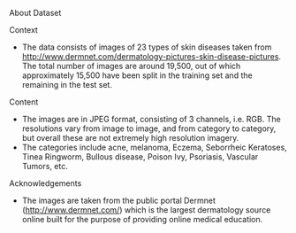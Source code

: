About Dataset

Context
- The data consists of images of 23 types of skin diseases taken from http://www.dermnet.com/dermatology-pictures-skin-disease-pictures. The total number of images are around 19,500, out of which approximately 15,500 have been split in the training set and the remaining in the test set.

Content
- The images are in JPEG format, consisting of 3 channels, i.e. RGB. The resolutions vary from image to image, and from category to category, but overall these are not extremely high resolution imagery.
- The categories include acne, melanoma, Eczema, Seborrheic Keratoses, Tinea Ringworm, Bullous disease, Poison Ivy, Psoriasis, Vascular Tumors, etc.

Acknowledgements
- The images are taken from the public portal Dermnet (http://www.dermnet.com/) which is the largest dermatology source online built for the purpose of providing online medical education.
